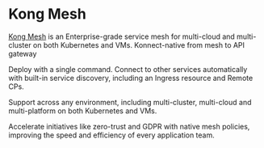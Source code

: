 # Kong Mesh

[Kong Mesh](https://konghq.com/kong-mesh) is an Enterprise-grade service mesh for multi-cloud and multi-cluster on both Kubernetes and VMs. Konnect-native from mesh to API gateway

Deploy with a single command. Connect to other services automatically with built-in service discovery, including an Ingress resource and Remote CPs.

Support across any environment, including multi-cluster, multi-cloud and multi-platform on both Kubernetes and VMs.

Accelerate initiatives like zero-trust and GDPR with native mesh policies, improving the speed and efficiency of every application team.

